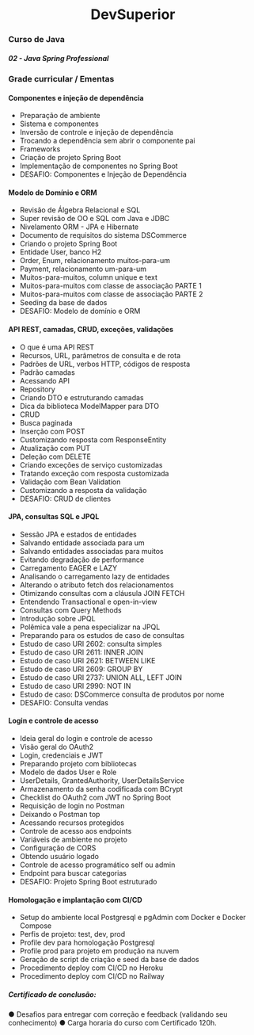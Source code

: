 <div align="center">
    <h1>DevSuperior</div>
</div>

### Curso de Java

##### 02 - Java Spring Professional

### Grade curricular / Ementas

#### Componentes e injeção de dependência

- Preparação de ambiente
- Sistema e componentes
- Inversão de controle e injeção de dependência
- Trocando a dependência sem abrir o componente pai
- Frameworks
- Criação de projeto Spring Boot
- Implementação de componentes no Spring Boot
- DESAFIO: Componentes e Injeção de Dependência

#### Modelo de Domínio e ORM

- Revisão de Álgebra Relacional e SQL
- Super revisão de OO e SQL com Java e JDBC
- Nivelamento ORM - JPA e Hibernate
- Documento de requisitos do sistema DSCommerce
- Criando o projeto Spring Boot
- Entidade User, banco H2
- Order, Enum, relacionamento muitos-para-um
- Payment, relacionamento um-para-um
- Muitos-para-muitos, column unique e text
- Muitos-para-muitos com classe de associação PARTE 1
- Muitos-para-muitos com classe de associação PARTE 2
- Seeding da base de dados
- DESAFIO: Modelo de domínio e ORM

#### API REST, camadas, CRUD, exceções, validações

- O que é uma API REST
- Recursos, URL, parâmetros de consulta e de rota
- Padrões de URL, verbos HTTP, códigos de resposta
- Padrão camadas
- Acessando API
- Repository
- Criando DTO e estruturando camadas
- Dica da biblioteca ModelMapper para DTO
- CRUD
- Busca paginada
- Inserção com POST
- Customizando resposta com ResponseEntity
- Atualização com PUT
- Deleção com DELETE
- Criando exceções de serviço customizadas
- Tratando exceção com resposta customizada
- Validação com Bean Validation
- Customizando a resposta da validação
- DESAFIO: CRUD de clientes

#### JPA, consultas SQL e JPQL

- Sessão JPA e estados de entidades
- Salvando entidade associada para um
- Salvando entidades associadas para muitos
- Evitando degradação de performance
- Carregamento EAGER e LAZY
- Analisando o carregamento lazy de entidades
- Alterando o atributo fetch dos relacionamentos
- Otimizando consultas com a cláusula JOIN FETCH
- Entendendo Transactional e open-in-view
- Consultas com Query Methods
- Introdução sobre JPQL
- Polêmica vale a pena especializar na JPQL
- Preparando para os estudos de caso de consultas
- Estudo de caso URI 2602: consulta simples
- Estudo de caso URI 2611: INNER JOIN
- Estudo de caso URI 2621: BETWEEN LIKE
- Estudo de caso URI 2609: GROUP BY
- Estudo de caso URI 2737: UNION ALL, LEFT JOIN
- Estudo de caso URI 2990: NOT IN
- Estudo de caso: DSCommerce consulta de produtos por nome
- DESAFIO: Consulta vendas

#### Login e controle de acesso

- Ideia geral do login e controle de acesso
- Visão geral do OAuth2
- Login, credenciais e JWT
- Preparando projeto com bibliotecas
- Modelo de dados User e Role
- UserDetails, GrantedAuthority, UserDetailsService
- Armazenamento da senha codificada com BCrypt
- Checklist do OAuth2 com JWT no Spring Boot
- Requisição de login no Postman
- Deixando o Postman top
- Acessando recursos protegidos
- Controle de acesso aos endpoints
- Variáveis de ambiente no projeto
- Configuração de CORS
- Obtendo usuário logado
- Controle de acesso programático self ou admin
- Endpoint para buscar categorias
- DESAFIO: Projeto Spring Boot estruturado

#### Homologação e implantação com CI/CD

- Setup do ambiente local Postgresql e pgAdmin com Docker e Docker Compose
- Perfis de projeto: test, dev, prod
- Profile dev para homologação Postgresql
- Profile prod para projeto em produção na nuvem
- Geração de script de criação e seed da base de dados
- Procedimento deploy com CI/CD no Heroku
- Procedimento deploy com CI/CD no Railway

##### Certificado de conclusão:

● Desafios para entregar com correção e feedback (validando seu conhecimento)
● Carga horaria do curso com Certificado 120h.
